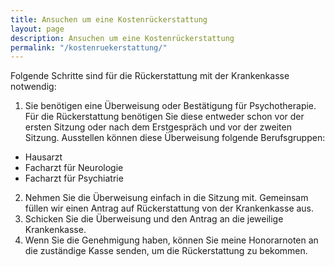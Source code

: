```yaml
---
title: Ansuchen um eine Kostenrückerstattung
layout: page
description: Ansuchen um eine Kostenrückerstattung
permalink: "/kostenruekerstattung/"
---
```


Folgende Schritte sind für die Rückerstattung mit der Krankenkasse notwendig:

1. Sie benötigen eine Überweisung oder Bestätigung für Psychotherapie. Für die Rückerstattung benötigen Sie diese entweder schon vor der ersten Sitzung oder nach dem Erstgespräch und vor der zweiten Sitzung. Ausstellen können diese Überweisung folgende Berufsgruppen:
  - Hausarzt
  - Facharzt für Neurologie
  - Facharzt für Psychiatrie
2. Nehmen Sie die Überweisung einfach in die Sitzung mit. Gemeinsam füllen wir einen Antrag auf Rückerstattung von der Krankenkasse aus.
3. Schicken Sie die Überweisung und den Antrag an die jeweilige Krankenkasse.
4. Wenn Sie die Genehmigung haben, können Sie meine Honorarnoten an die zuständige Kasse senden, um die Rückerstattung zu bekommen.